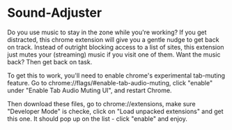 # Sound-Adjuster
Do you use music to stay in the zone while you're working?  If you get distracted, this chrome extension will give you a gentle nudge to get back on track.  Instead of outright blocking access to a list of sites, this extension just mutes your (streaming) music if you visit one of them.  Want the music back?  Then get back on task.

To get this to work, you'll need to enable chrome's experimental tab-muting feature.  Go to chrome://flags/#enable-tab-audio-muting, click "enable" under "Enable Tab Audio Muting UI", and restart Chrome.

Then download these files, go to chrome://extensions, make sure "Developer Mode" is checke, click on "Load unpacked extensions" and get this one.  It should pop up on the list - click "enable" and enjoy.

